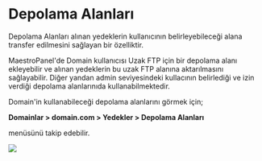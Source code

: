 # Depolama Alanları

Depolama Alanları alınan yedeklerin kullanıcının belirleyebileceği alana transfer edilmesini sağlayan bir özelliktir. 

MaestroPanel'de Domain kullanıcısı Uzak FTP için bir depolama alanı ekleyebilir ve alınan yedeklerin bu uzak FTP alanına aktarılmasını sağlayabilir. Diğer yandan admin seviyesindeki kullacının belirlediği ve izin verdiği depolama alanlarınıda kullanabilmektedir.

Domain'in kullanabileceği depolama alanlarını görmek için;

**Domainlar > domain.com > Yedekler > Depolama Alanları**

menüsünü takip edebilir.

![](https://lh3.googleusercontent.com/myOOjE5XAVa3wP7A0qbAklBBaZQDiI42lhAMq1QPlcZ4KV7fGPkGd0JOKTqHGpyQXrBnRD61dtCYxaVScG5ZdrH2_dydQR6k33DORen-8wGbpbbcu-yv5k5DeaUo_TaieA)